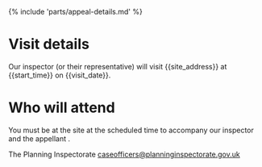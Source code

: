 {% include 'parts/appeal-details.md' %}

# Visit details

Our inspector (or their representative) will visit {{site_address}} at {{start_time}} on {{visit_date}}.

# Who will attend

You must be at the site at the scheduled time to accompany our inspector and the appellant .

The Planning Inspectorate
caseofficers@planninginspectorate.gov.uk
